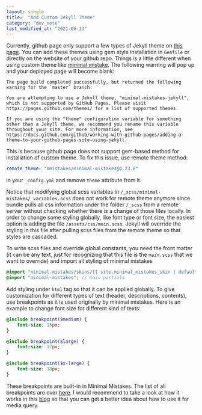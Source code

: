 ```yaml
---
layout: single
title:  "Add Custom Jekyll Theme"
category: "dev_note"
last_modified_at: "2021-06-13"
---
```


Currently, github page only support a few types of Jekyll theme on [this page](https://pages.github.com/themes/). You can add these themes using gem style installation in `Gemfile` or directly on the website of your github repo. Things is a little different when using custom theme like [minimal mistake](https://mmistakes.github.io/minimal-mistakes/docs/quick-start-guide/). The following warning will pop up and your deployed page will become blank:
```
The page build completed successfully, but returned the following warning for the `master` branch:

You are attempting to use a Jekyll theme, "minimal-mistakes-jekyll", which is not supported by GitHub Pages. Please visit https://pages.github.com/themes/ for a list of supported themes. 

If you are using the "theme" configuration variable for something other than a Jekyll theme, we recommend you rename this variable throughout your site. For more information, see https://docs.github.com/github/working-with-github-pages/adding-a-theme-to-your-github-pages-site-using-jekyll.

```
This is because github page does not support gem-based method for installation of custom theme. To fix this issue, use remote theme method:
```yaml
remote_theme: "mmistakes/minimal-mistakes@4.23.0"
```
in your `_config.yml` and remove `theme` attribute from it.

Notice that modifying global scss variables in `/_scss/minimal-mistakes/_variables.scss` does not work
for remote theme anymore since bundle pulls all css information under the folder `/_scss` from a remote server without checking whether there is a change of those files locally. In order to change some styling globally, like font type or font size, the easiest option is adding the file `/assets/css/main.scss`. Jekyll will override the styling in this file after pulling scss files from the remote theme so that styles are cascaded.

To write scss files and override global constants, you need the front matter (it can be any text, just for recognizing that this file is the `main.scss` that we want to override) and import all styling of minimal mistakes
```scss
@import "minimal-mistakes/skins/{{ site.minimal_mistakes_skin | default: 'default' }}"; // skin
@import "minimal-mistakes"; // main partials
```
Add styling under `html` tag so that it can be applied globally. To give customization for different types of text (header, descriptions, contents), use breakpoints as it is used originally by minimal mistakes. Here is an example to change font size for different kind of texts:
```scss
@include breakpoint($medium) {
    font-size: 15px; 
}

@include breakpoint($large) {
    font-size: 17px; 
}

@include breakpoint($x-large) {
    font-size: 18px; 
}
```
These breakpoints are built-in in Minimal Mistakes. The list of all breakpoints are over [here](https://github.com/mmistakes/minimal-mistakes/blob/master/_sass/minimal-mistakes/_variables.scss). I would recommend to take a look at how it works in this [blog](https://medium.com/codeartisan/breakpoints-and-media-queries-in-scss-46e8f551e2f2) so that you can get a better idea about how to use it for media query.